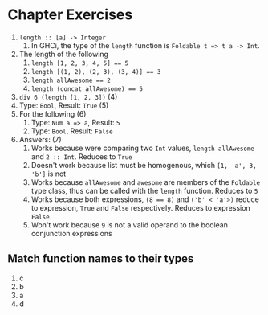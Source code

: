 # Chapter Exercises

1. `length :: [a] -> Integer`
   1. In GHCi, the type of the `length` function is `Foldable t => t a -> Int`.
2. The length of the following
   1. `length [1, 2, 3, 4, 5] == 5`
   2. `length [(1, 2), (2, 3), (3, 4)] == 3`
   3. `length allAwesome == 2`
   4. `length (concat allAwesome) == 5`
3. `div 6 (length [1, 2, 3])` (4)
4. Type: `Bool`, Result: `True` (5)
5. For the following (6)
   1. Type: `Num a => a`, Result: `5`
   2. Type: `Bool`, Result: `False`
6. Answers: (7)
   1. Works because were comparing two `Int` values, `length allAwesome` and `2 :: Int`. Reduces to `True`
   2. Doesn't work because list must be homogenous, which `[1, 'a', 3, 'b']` is not
   3. Works because `allAwesome` and `awesome` are members of the `Foldable` type class, thus can be called with the `length` function. Reduces to `5`
   4. Works because both expressions, `(8 == 8)` and `('b' < 'a'>)` reduce to expression, `True` and `False` respectively. Reduces to expression `False`
   5. Won't work because `9` is not a valid operand to the boolean conjunction expressions

## Match function names to their types

1. c
2. b
3. a
4. d


